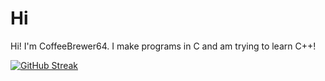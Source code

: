 # Hi

Hi! I'm CoffeeBrewer64. I make programs in C and am trying to learn C++!

[![GitHub Streak](https://streak-stats.demolab.com?user=Coffeebrewer64&theme=dark)](https://git.io/streak-stats)
